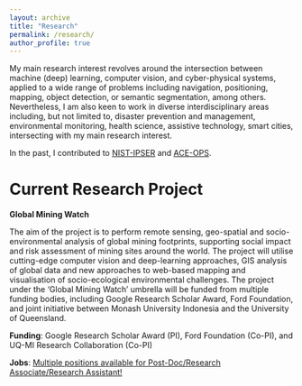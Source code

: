 ```yaml
---
layout: archive
title: "Research"
permalink: /research/
author_profile: true
---
```


My main research interest revolves around the intersection between machine (deep) learning, computer vision, and cyber-physical systems, applied to a wide range of problems including navigation, positioning, mapping, object detection, or semantic segmentation, among others. Nevertheless, I am also keen to work in diverse interdisciplinary areas including, but not limited to, disaster prevention and management, environmental monitoring, health science, assistive technology, smart cities, intersecting with my main research interest.

In the past, I contributed to [NIST-IPSER](https://www.cs.ox.ac.uk/projects/LBSemergresp/) and [ACE-OPS](https://www.cs.ox.ac.uk/projects/ACE-OPS/).

**Current Research Project**
======

**Global Mining Watch**

The aim of the project is to perform remote sensing, geo-spatial and socio-environmental analysis of global mining footprints, supporting social impact and risk assessment of mining sites around the world. The project will utilise cutting-edge computer vision and deep-learning approaches, GIS analysis of global data and new approaches to web-based mapping and visualisation of socio-ecological environmental challenges. The project under the ‘Global Mining Watch’ umbrella will be funded from multiple funding bodies, including Google Research Scholar Award, Ford Foundation, and joint initiative between Monash University Indonesia and the University of Queensland.
 
**Funding**: Google Research Scholar Award (PI), Ford Foundation (Co-PI), and UQ-MI Research Collaboration (Co-PI)

**Jobs**: [Multiple positions available for Post-Doc/Research Associate/Research Assistant!](https://risqiutama.github.io/publication/opening_ra_mining_2022)
